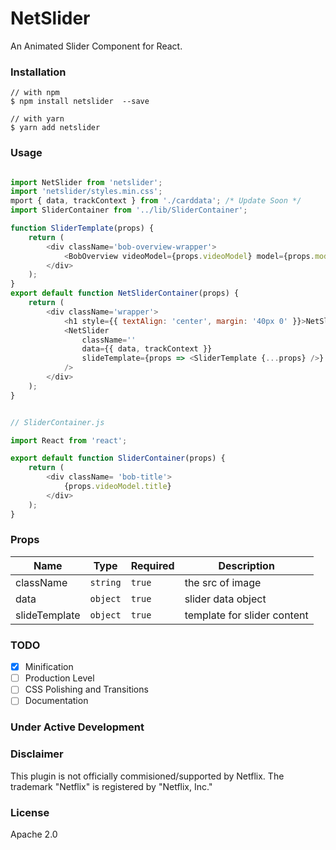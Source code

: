 # NetSlider

An Animated Slider Component for React.

### Installation

```
// with npm
$ npm install netslider  --save

// with yarn
$ yarn add netslider
```

### Usage

```Javascript

import NetSlider from 'netslider';
import 'netslider/styles.min.css';
mport { data, trackContext } from './carddata'; /* Update Soon */
import SliderContainer from '../lib/SliderContainer';

function SliderTemplate(props) {
	return (
		<div className='bob-overview-wrapper'>
			<BobOverview videoModel={props.videoModel} model={props.model} />
		</div>
	);
}
export default function NetSliderContainer(props) {
	return (
		<div className='wrapper'>
			<h1 style={{ textAlign: 'center', margin: '40px 0' }}>NetSlider</h1>
			<NetSlider
				className=''
				data={{ data, trackContext }}
				slideTemplate={props => <SliderTemplate {...props} />}
			/>
		</div>
	);
}

```

```Javascript

// SliderContainer.js

import React from 'react';

export default function SliderContainer(props) {
	return (
        <div className= 'bob-title'>
            {props.videoModel.title}
        </div>
	);
}


```

### Props

| Name          | Type     | Required | Description                 |
| ------------- | -------- | -------- | --------------------------- |
| className     | `string` | `true`   | the src of image            |
| data          | `object` | `true`   | slider data object          |
| slideTemplate | `object` | `true`   | template for slider content |

### TODO

-   [x] Minification
-   [ ] Production Level
-   [ ] CSS Polishing and Transitions
-   [ ] Documentation

### Under Active Development

### Disclaimer

This plugin is not officially commisioned/supported by Netflix.
The trademark "Netflix" is registered by "Netflix, Inc."

### License

Apache 2.0
